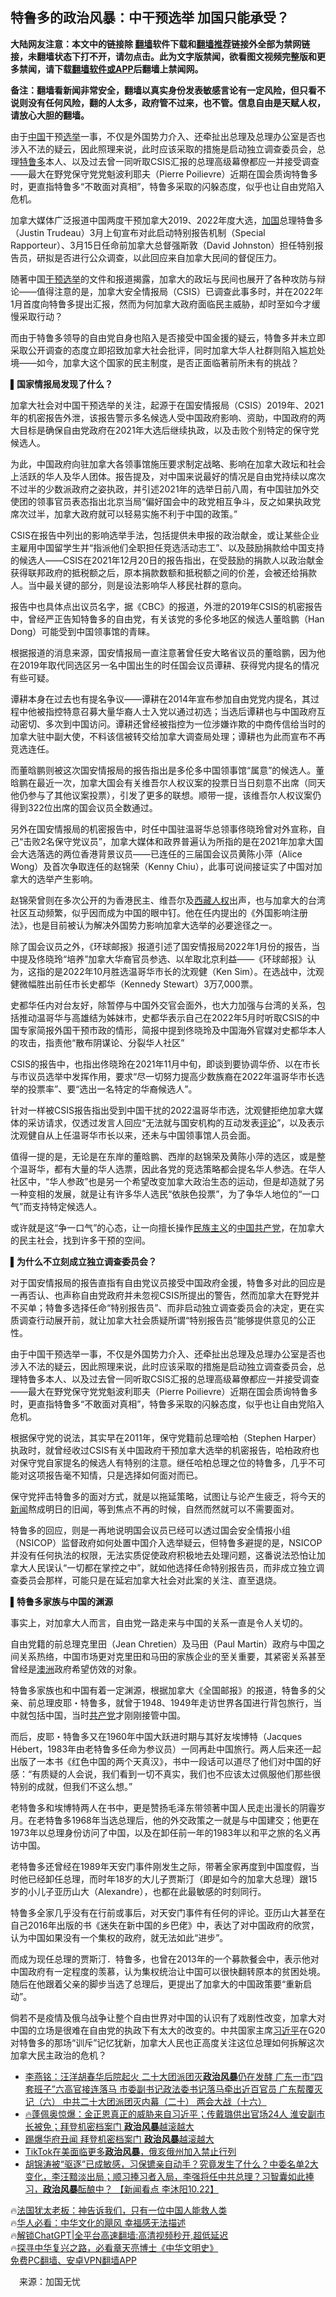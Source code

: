  <!-- 面包屑导航 --> <h2>特鲁多的政治风暴：中干预选举 加国只能承受？</h2> <p class="notice"><b>大陆网友注意：本文中的链接除 <a href="https://github.com/bannedbook/fanqiang" >翻墙</a>软件下载和<a href="https://github.com/killgcd/justmysocks/blob/master/README.md">翻墙推荐</a>链接外全部为禁网链接，未翻墙状态下打不开，请勿点击。此为文字版禁闻，欲看图文视频完整版和更多禁闻，请下载<a href="https://github.com/bannedbook/fanqiang">翻墙软件或APP</a>后翻墙上禁闻网。</p><p>备注：翻墙看新闻非常安全，翻墙以真实身份发表敏感言论有一定风险，但只看不说则没有任何风险，翻的人太多，政府管不过来，也不管。信息自由是天赋人权，请放心大胆的翻墙。</b></p>  <div class="entry"> <p id="summary">由于<span class='wp_keywordlink_affiliate'><a href="https://www.bannedbook.org/" title="中国" target="_blank">中国</a></span>干预<a href="https://www.bannedbook.org/bnews/tag/%e9%80%89%e4%b8%be/" class="st_tag internal_tag" rel="tag" title="标签 选举 下的日志">选举</a>一事，不仅是外国势力介入、还牵扯出总理及总理办公室是否也涉入不法的疑云，因此照理来说，此时应该采取的措施是启动独立调查委员会，总理<a href="https://www.bannedbook.org/bnews/tag/%e7%89%b9%e9%b2%81%e5%a4%9a/" class="st_tag internal_tag" rel="tag" title="标签 特鲁多 下的日志">特鲁多</a>本人、以及过去曾一同听取CSIS汇报的总理高级幕僚都应一并接受调查——最大在野党保守党党魁波利耶夫（Pierre Poilievre）近期在国会质询特鲁多时，更直指特鲁多“不敢面对真相”，特鲁多采取的闪躲态度，似乎也让自由党陷入危机。</p> <p id="conimg">加拿大媒体广泛报道中国两度干预加拿大2019、2022年度大选，<a href="https://www.bannedbook.org/bnews/tag/%E5%8A%A0%E5%9B%BD/" class="st_tag internal_tag" rel="tag" title="标签 加国 下的日志">加国</a>总理特鲁多（Justin Trudeau）3月上旬宣布对此启动特别报告机制（Special Rapporteur）、3月15日任命前加拿大总督强斯敦（David Johnston）担任特别报告员，研拟是否进行公众调查，以此回应来自加拿大民间的督促压力。</p> <p>随著中国<a href="https://www.bannedbook.org/bnews/tag/%E5%B9%B2%E9%A2%84%E9%80%89%E4%B8%BE/" class="st_tag internal_tag" rel="tag" title="标签 干预选举 下的日志">干预选举</a>的文件和报道揭露，加拿大的政坛与民间也展开了各种攻防与辩论——值得注意的是，加拿大安全情报局（CSIS）已调查此事多时，并在2022年1月首度向特鲁多提出汇报，然而为何加拿大政府面临民主威胁，却时至如今才缓慢采取行动？</p> <p>而由于特鲁多领导的自由党自身也陷入是否接受中国金援的疑云，特鲁多并未立即采取公开调查的态度立即招致加拿大社会批评，同时加拿大华人社群则陷入尴尬处境——如今，加拿大这个国家的民主制度，是否正面临著前所未有的挑战？</p> <p><strong>▌国家情报局发现了什么？</strong></p> <p>加拿大社会对中国干预选举的关注，起源于在国安情报局（CSIS）2019年、2021年的机密报告外泄，该报告警示多名候选人受中国政府影响、资助，中国政府的两大目标是确保自由党政府在2021年大选后继续执政，以及击败个别特定的保守党候选人。</p> <p>为此，中国政府向驻加拿大各领事馆施压要求制定战略、影响在加拿大政坛和社会上活跃的华人及华人团体。报告提及，对中国来说最好的情况是自由党持续以席次不过半的少数派政府之姿执政，并引述2021年的选举日前八周，有中国驻加外交使团的领事官员表态指出北京当局“偏好国会中的政党相互争斗，反之如果执政党席次过半，加拿大政府就可以轻易实施不利于中国的政策。”</p> <p>CSIS在报告中列出的影响选举手法，包括提供未申报的政治献金，或让某些企业主雇用中国留学生并“指派他们全职担任竞选活动志工”、以及鼓励捐款给中国支持的候选人——CSIS在2021年12月20日的报告指出，在受鼓励的捐款人以政治献金获得联邦政府的抵税额之后，原本捐款数额和抵税额之间的价差，会被还给捐款人。当中最关键的部分，则是设法影响华人移民社群的意向。</p> <p>报告中也具体点出议员名字，据《CBC》的报道，外泄的2019年CSIS的机密报告中，曾经严正告知特鲁多的自由党，有关该党的多伦多地区的候选人董晗鹏（Han Dong）可能受到中国领事馆的青睐。</p>  <p>根据报道的消息来源，国安情报局一直注意著曾任安大略省议员的董晗鹏，因为他在2019年取代同选区另一名中国出生的时任国会议员谭耕、获得党内提名的情况有些可疑。</p> <p>谭耕本身在过去也有提名争议——谭耕在2014年宣布参加自由党党内提名，其过程中他被指控特意召募大量华裔人士入党以通过初选；当选后谭耕也与中国政府互动密切、多次到中国访问。谭耕还曾经被指控为一位涉嫌诈欺的中商传信给当时的加拿大驻中副大使，不料该信被转交给加拿大调查局处理；谭耕也为此而宣布不再竞选连任。</p> <p>而董晗鹏则被这次国安情报局的报告指出是多伦多中国领事馆“属意”的候选人。董晗鹏在最近一次，加拿大国会有关维吾尔人权议案的投票日当日刻意不出席（同天他仍参与了其他议案投票），引发了更多的联想。顺带一提，该维吾尔人权议案仍得到322位出席的国会议员全数通过。</p> <p>另外在国安情报局的机密报告中，时任中国驻温哥华总领事佟晓玲曾对外宣称，自己“击败2名保守党议员”，加拿大媒体和政界普遍认为所指的是在2021年加拿大国会大选落选的两位香港背景议员——已连任的三届国会议员黄陈小萍（Alice Wong）及首次争取连任的赵锦荣（Kenny Chiu），此事可说间接证实了中国对加拿大的选举产生影响。</p> <p>赵锦荣曾则在多次公开的为香港民主、维吾尔及<span class='wp_keywordlink_affiliate'><a href="https://www.bannedbook.org/bnews/renquan/xizang/" title="西藏人权" target="_blank">西藏人权</a></span>出声，也与加拿大的台湾社区互动频繁，似乎因而成为中国的眼中钉。他在任内提出的《外国影响注册法》，也是目前被认为解决外国势力影响加拿大选举的必要途径之一。</p> <p>除了国会议员之外，《环球邮报》报道引述了国安情报局2022年1月份的报告，当中提及佟晓玲“培养”加拿大华裔官员参选、以牟取北京利益——《环球邮报》认为，这指的是2022年10月胜选温哥华市长的沈观健（Ken Sim）。在选战中，沈观健微幅胜出前任市长史都华（Kennedy Stewart）3万7,000票。</p> <p>史都华任内对台友好，除暂停与中国外交官会面外，也大力加强与台湾的关系，包括推动温哥华与高雄结为姊妹市，史都华表示自己在2022年5月时听取CSIS的中国专家简报外国干预市政的情形，简报中提到佟晓玲及中国海外官媒对史都华本人的攻击，指责他“散布阴谋论、分裂华人社区”</p> <p>CSIS的报告中，也指出佟晓玲在2021年11月中旬，即谈到要协调华侨、以在市长与市议员选举中发挥作用，要求“尽一切努力提高少数族裔在2022年温哥华市长选举的投票率”、要“选出一名特定的华裔候选人”。</p> <p>针对一样被CSIS报告指出受到中国干扰的2022温哥华市选，沈观健拒绝加拿大媒体的采访请求，仅透过发言人回应“无法就与国安机构的互动发表<span class='wp_keywordlink_affiliate'><a href="https://www.bannedbook.org/bnews/comments/" title="新闻评论" target="_blank">评论</a></span>”，以及表示沈观健自从上任温哥华市长以来，还未与中国领事馆人员会面。</p>  <p>值得一提的是，无论是在东岸的董晗鹏、西岸的赵锦荣及黄陈小萍的选区，或是整个温哥华，都有大量的华人选票，因此各党的竞选策略都会提名华人参选。在华人社区中，“华人参政”也是另一个希望改变加拿大政治生态的运动，但是却造就了另一种变相的发展，就是让有许多华人选民“依肤色投票”，为了争华人地位的“一口气”而支持特定候选人。</p> <p>或许就是这“争一口气”的心态，让一向擅长操作<span class='wp_keywordlink'><a href="https://www.bannedbook.org/forum11/topic333.html" title="禁片：民族主义和三座大山" target="_blank">民族主义</a></span>的<a href="https://www.bannedbook.org/bnews/tag/%e4%b8%ad%e5%9b%bd%e5%85%b1%e4%ba%a7%e5%85%9a/" class="st_tag internal_tag" rel="tag" title="标签 中国共产党 下的日志">中国共产党</a>，在加拿大的民主社会，找到许多干预的空间。</p> <p><strong>▌为什么不立刻成立独立调查委员会？</strong></p> <p>对于国安情报局的报告直指有自由党议员接受中国政府金援，特鲁多对此的回应是一再否认、也声称自由党政府并未忽视CSIS所提出的警告，然而加拿大在野党并不买单；特鲁多选择任命“特别报告员”、而非启动独立调查委员会的决定，更在实质调查行动展开前，就让加拿大社会质疑所谓“特别报告员”能够提供意见的公正性。</p> <p>由于中国干预选举一事，不仅是外国势力介入、还牵扯出总理及总理办公室是否也涉入不法的疑云，因此照理来说，此时应该采取的措施是启动独立调查委员会，总理特鲁多本人、以及过去曾一同听取CSIS汇报的总理高级幕僚都应一并接受调查——最大在野党保守党党魁波利耶夫（Pierre Poilievre）近期在国会质询特鲁多时，更直指特鲁多“不敢面对真相”，特鲁多采取的闪躲态度，似乎也让自由党陷入危机。</p> <p>根据保守党的说法，其实早在2011年，保守党籍前总理哈柏（Stephen Harper）执政时，就曾经收过CSIS有关中国政府干预加拿大选举的机密报告，哈柏政府也对保守党自家提名的候选人有特别的注意。继任哈柏总理之位的特鲁多，几乎不可能对这项报告毫不知情，只是选择如何面对而已。</p> <p>保守党抨击特鲁多的面对方式，就是以拖延策略，试图让与论产生疲乏，将今天的<span class='wp_keywordlink_affiliate'><a href="https://www.bannedbook.org/" title="新闻">新闻</a></span>熬成明日的旧闻，等到焦点不再的时候，自然而然就可以不需要面对。</p> <p>特鲁多的回应，则是一再地说明国会议员已经可以透过国会安全情报小组（NSICOP）监督政府如何处置中国介入选举疑云，但特鲁多避提的是，NSICOP并没有任何执法的权限，无法实质促使政府积极地去处理问题，这番说法恐怕让加拿大人民误认“一切都在掌控之中”，就如他选择任命特别报告员，而非成立独立调查委员会那样，可能只是在延宕加拿大社会对此案的关注、直至退烧。</p> <p><strong>▌特鲁多家族与中国的渊源</strong></p>  <p>事实上，对加拿大人而言，自由党一路走来与中国的关系一直是令人关切的。</p> <p>自由党籍的前总理克里田（Jean Chretien）及马田（Paul Martin）政府与中国之间关系热络，中国市场更对克里田和马田的家族企业的至关重要，其紧密关系甚至曾经是<a href="https://www.bannedbook.org/bnews/tag/%e6%be%b3%e6%b4%b2/" class="st_tag internal_tag" rel="tag" title="标签 澳洲 下的日志">澳洲</a>政府希望仿效的对象。</p> <p>特鲁多家族也和中国有着一定渊源，根据加拿大《全国邮报》的报道，特鲁多的父亲、前总理皮耶・特鲁多，就曾于1948、1949年走访世界各国进行背包旅行，当中就包括中国，当时<a href="https://www.bannedbook.org/bnews/tag/%e5%85%b1%e4%ba%a7%e5%85%9a/" class="st_tag internal_tag" rel="tag" title="标签 共产党 下的日志">共产党</a>才刚刚接管中国。</p> <p>而后，皮耶・特鲁多又在1960年中国大跃进时期与其好友埃博特（Jacques Hébert，1983年由老特鲁多任命为参议员）一同再赴中国旅行。两人后来还一起出版了一本书《红色中国的两个天真汉》，书中一段话可以道尽了他们对中国的好感：“有质疑的人会说，我们看到一切不真实，我们也不应该太过佩服他们那些很特别的成就，但我们不这么想。”</p> <p>老特鲁多和埃博特两人在书中，更是赞扬毛泽东带领著中国人民走出漫长的阴霾岁月。在老特鲁多1968年当选总理后，他的外交政策之一就是与中国建交；他更在1973年以总理身份访问了中国，以及在卸任前一年的1983年以和平之旅的名义再访中国。</p> <p>老特鲁多还曾经在1989年天安门事件刚发生之际，带著全家再度到中国度假，当时他已经卸任总理，而时年18岁的大儿子贾斯汀（即是如今的加拿大总理）跟15岁的小儿子亚历山大（Alexandre），也都在此最敏感的时刻同行。</p> <p>特鲁多全家几乎没有在行前或事后，对天安门事件有任何的评论。亚历山大甚至在自己2016年出版的书《迷失在新中国的乡巴佬》中，表达了对中国政府的欣赏，认为中国如果没有一个集权的政府，就无法如此“进步”。</p> <p>而成为现任总理的贾斯汀．特鲁多，也曾在2013年的一个募款餐会中，表示他对中国政府有一定程度的羡慕，认为集权统治让中国可以很快翻转原本的贫困处境。随后在他跟着父亲的脚步当选了总理后，更提出了加拿大的中国政策要“重新启动”。</p> <p>倘若不是疫情及俄乌战争让整个自由世界对中国的认识有了戏剧性改变，加拿大对中国的立场是很难在自由党的执政下有太大的改变的。中共国家主席<a href="https://www.bannedbook.org/bnews/tag/%e4%b9%a0%e8%bf%91%e5%b9%b3/" class="st_tag internal_tag" rel="tag" title="标签 习近平 下的日志">习近平</a>在G20对特鲁多的那场“训斥”记忆犹新，加拿大人民也正高度关注这位总理如何拆解这次加拿大民主政治的危机？</p>  <!--<div id="taboola-mid-1"></div>--><ul class='op-related-articles' title='相关阅读'> <li><a href='https://www.bannedbook.org/bnews/comments/20230217/1849877.html' target='_blank'>李燕铭：汪洋胡春华后院起火 二十大团派团灭<b>政治风暴</b>仍在发酵 广东一市“四套班子”六高官接连落马 市委副书记政法委书记落马牵出近百官员 广东帮覆灭记（六） 中共二十大团派团灭内幕（二十） 两会大战（十六）</a></li> <li><a href='https://www.bannedbook.org/bnews/bannedvideo/20230114/1836358.html' target='_blank'>🔥蓬佩奥惊爆：金正恩真正的威胁来自习近平；传戴璐供出官场24人 淮安副市长被免；拜登机密档案门 <b>政治风暴</b>越滚越大</a></li> <li><a href='https://www.bannedbook.org/bnews/topimagenews/20230114/1836279.html' target='_blank'>踢爆华府丑闻 拜登机密档案门 <b>政治风暴</b>越滚越大</a></li> <li><a href='https://www.bannedbook.org/bnews/headline/20230110/1834385.html' target='_blank'>TikTok在美面临更多<b>政治风暴</b>，俄亥俄州加入禁止行列</a></li> <li><a href='https://www.bannedbook.org/bnews/sohnews/20221023/1800832.html' target='_blank'>胡锦涛被“驱逐”已成敏感，习保镳亲自动手？究竟发生了什么？中委名单2大变化，李汪黯淡出局；顺习捧习者入局，李强将任中共总理？习智囊如此捧习，<b>政治风暴</b>酝酿中？ 【新闻看点 李沐阳10.22】</a></li> </ul> <p class="texttj"> 🔥<a href="https://www.bannedbook.org/bnews/ssgc/20230219/1850782.html" target="_blank">法国犹太老板：神告诉我们，只有一位中国人能救人类</a><br/> 🔥<a href="https://www.bannedbook.org/bnews/comments/20220220/1694796.html" target="_blank">华人必看：中华文化的飓风 幸福感无法描述</a><br/> 🔥<a href="https://github.com/bannedbook/fanqiang/wiki/V2ray%E6%9C%BA%E5%9C%BA" target="_blank">解锁ChatGPT|全平台高速翻墙:高清视频秒开,超低延迟</a><br/> 🔥<a href="https://www.bannedbook.org/bnews/comments/20220808/1768773.html" target="_blank">探寻中华复兴之路，必看章天亮博士《中华文明史》</a><br/> <a href="https://github.com/bannedbook/fanqiang/wiki/%E7%A6%81%E9%97%BB%E7%BD%91%E5%AE%89%E5%8D%93%E7%BF%BB%E5%A2%99%E6%96%B0%E9%97%BBAPP" target="_blank">免费PC翻墙、安卓VPN翻墙APP</a><br/> </p><p class="src-info">　来源：加国无忧 </p><a name='sharetosocial'></a> <div style="margin-bottom:5px;padding-bottom:5px;clear:both"> <div id="archive-pix-1" class="banner-ads"> <!-- AuctionX Display platform tag START --> <div id="27602x728x90x621x_ADSLOT1" clicktrack="%%CLICK_URL_ESC%%"></div>  <!-- AuctionX Display platform tag END --> </div> <div id="archive-pix-2" class="banner-ads"> <!-- AuctionX Display platform tag START --> <div id="27556x300x250x621x_ADSLOT1" clicktrack="%%CLICK_URL_ESC%%" style="margin:0 auto;text-align:center"></div>  <!-- AuctionX Display platform tag END --> </div> </div>  <div id="archive-pix-1" class="banner-ads"> <!-- AuctionX Display platform tag START --> <div id="27603x728x90x621x_ADSLOT1" clicktrack="%%CLICK_URL_ESC%%"></div>  <!-- AuctionX Display platform tag END --> </div> </div><!--END ENTRY--> 